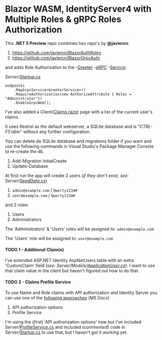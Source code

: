 # Blazor WASM, IdentityServer4 with Multiple Roles &amp; gRPC Roles Authorization

This **.NET 5 Preview** repo combines two repo's by **@javiercn**:

1. https://github.com/javiercn/BlazorAuthRoles
2. https://github.com/javiercn/BlazorGrpcAuth

and adds Role Authorization to the -[Greeter](BlazorTemplate/Client/Pages/GreeterGrpc.razor) -[gRPC](BlazorTemplate/Shared/Contracts/greeter.proto) -[Service](BlazorTemplate/Server/GrpcServices/GreeterService.cs):

_Server/[Startup.cs](BlazorTemplate/Server/Startup.cs)_

    endpoints
        .MapGrpcService<GreeterService>()
        .RequireAuthorization(new AuthorizeAttribute { Roles = "Administrator"})
        .EnableGrpcWeb();
        
I've also added a Client/[Claims.razor](BlazorTemplate/Client/Pages/Claims.razor) page with a list of the current user's claims.

It uses Kestrel as the default webserver, a SQLite database and is "*CTRL-F5'able*" without any further configuration.

You can delete de SQLite database and migrations folder if you want and use the following commands in Visual Studio's Package Manager Console to re-create the db.

1. Add-Migration InitialCreate
2. Update-Database

At first run the app will create 2 users (_if they don't exist, see: Server/[SeedData.cs](BlazorTemplate/Server/Data/SeedData.cs)_)

1. `admin@example.com` / `Qwerty1234#`
2. `user@example.com` / `Qwerty1234#`

and 2 roles: 

1. Users
2. Administrators

The 'Administrators' &amp; 'Users' roles will be assigned to: `admin@example.com`

The 'Users' role will be assigned to: `user@example.com`

#### TODO 1 - Additional Claim(s)

I've extended ASP.NET Identity AspNetUsers table with an extra 'CustomClaim' field (_see: Server/Models/[ApplicationUser.cs](BlazorTemplate/Server/Models/ApplicationUser.cs)_). I want to use that claim value in the client but haven't figured out how to do that.

#### TODO 2 - Claims Profile Service

To use Name and Role claims with API authorization and Identity Server you can use one of the [following approaches](https://docs.microsoft.com/en-us/aspnet/core/blazor/security/webassembly/hosted-with-identity-server#configure-identity-server) (_MS Docs_)

1. API authorization options
2. Profile Service

I'm using the (_first_) 'API authorization options' now but I've included Server/[ProfileService.cs](BlazorTemplate/Server/ProfileService.cs) and included (_commented_) code in Server/[Startup.cs](BlazorTemplate/Server/Startup.cs) to use that, but I haven't got it working yet.
